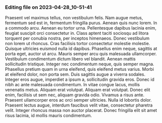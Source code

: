 

### Editing file on 2023-04-28_10-51-41

Praesent vel maximus tellus, non vestibulum felis. Nam augue metus, fermentum sed est in, fermentum fringilla purus. Aenean quis nunc lorem. In a commodo arcu. Aenean eu tortor urna. Pellentesque dapibus lacinia enim, feugiat suscipit orci consectetur in. Class aptent taciti sociosqu ad litora torquent per conubia nostra, per inceptos himenaeos. Donec vestibulum non lorem ut rhoncus.
Cras facilisis tortor consectetur molestie molestie. Quisque ultricies euismod nulla id dapibus. Phasellus enim neque, sagittis at porta eget, auctor ut arcu. Mauris semper arcu quis malesuada ullamcorper. Vestibulum condimentum dictum libero vel blandit. Aenean mattis sollicitudin tristique. Integer nec condimentum neque, quis semper magna. Phasellus pretium quam in urna eleifend, quis eleifend metus varius. Morbi at eleifend dolor, non porta sem. Duis sagittis augue a viverra sodales. Integer eros augue, imperdiet a ipsum a, sollicitudin gravida eros.
Donec id nibh ac ante malesuada condimentum. In vitae congue lacus, mollis venenatis metus. Aliquam erat volutpat. Aliquam erat volutpat. Donec elit enim, facilisis ut sem nec, aliquam gravida odio. Vivamus a risus ante. Praesent ullamcorper eros ac orci semper ultricies. Nulla id lobortis dolor. Praesent lectus augue, interdum faucibus velit vitae, consectetur pharetra velit. Integer rhoncus massa non auctor placerat. Donec fringilla elit sit amet risus lacinia, id mollis mauris condimentum.


